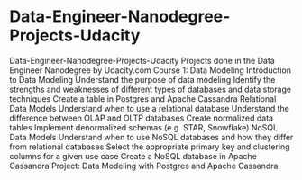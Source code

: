 # Data-Engineer-Nanodegree-Projects-Udacity
Data-Engineer-Nanodegree-Projects-Udacity Projects done in the Data Engineer Nanodegree by Udacity.com  Course 1: Data Modeling Introduction to Data Modeling Understand the purpose of data modeling Identify the strengths and weaknesses of different types of databases and data storage techniques Create a table in Postgres and Apache Cassandra Relational Data Models Understand when to use a relational database Understand the difference between OLAP and OLTP databases Create normalized data tables Implement denormalized schemas (e.g. STAR, Snowflake) NoSQL Data Models Understand when to use NoSQL databases and how they differ from relational databases Select the appropriate primary key and clustering columns for a given use case Create a NoSQL database in Apache Cassandra Project: Data Modeling with Postgres and Apache Cassandra
